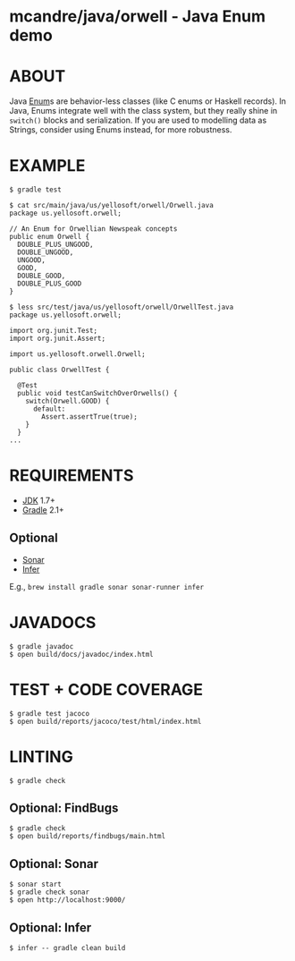 # mcandre/java/orwell - Java Enum demo

# ABOUT

Java [Enum](http://docs.oracle.com/javase/7/docs/api/java/lang/Enum.html)s are behavior-less classes (like C enums or Haskell records). In Java, Enums integrate well with the class system, but they really shine in `switch()` blocks and serialization. If you are used to modelling data as Strings, consider using Enums instead, for more robustness.

# EXAMPLE

```
$ gradle test

$ cat src/main/java/us/yellosoft/orwell/Orwell.java
package us.yellosoft.orwell;

// An Enum for Orwellian Newspeak concepts
public enum Orwell {
  DOUBLE_PLUS_UNGOOD,
  DOUBLE_UNGOOD,
  UNGOOD,
  GOOD,
  DOUBLE_GOOD,
  DOUBLE_PLUS_GOOD
}

$ less src/test/java/us/yellosoft/orwell/OrwellTest.java
package us.yellosoft.orwell;

import org.junit.Test;
import org.junit.Assert;

import us.yellosoft.orwell.Orwell;

public class OrwellTest {

  @Test
  public void testCanSwitchOverOrwells() {
    switch(Orwell.GOOD) {
      default:
        Assert.assertTrue(true);
    }
  }
...
```

# REQUIREMENTS

* [JDK](http://www.oracle.com/technetwork/java/javase/downloads/index.html) 1.7+
* [Gradle](http://gradle.org/) 2.1+

## Optional

* [Sonar](http://www.sonarqube.org/)
* [Infer](http://fbinfer.com/)

E.g., `brew install gradle sonar sonar-runner infer`

# JAVADOCS

```
$ gradle javadoc
$ open build/docs/javadoc/index.html
```

# TEST + CODE COVERAGE

```
$ gradle test jacoco
$ open build/reports/jacoco/test/html/index.html
```

# LINTING

```
$ gradle check
```

## Optional: FindBugs

```
$ gradle check
$ open build/reports/findbugs/main.html
```

## Optional: Sonar

```
$ sonar start
$ gradle check sonar
$ open http://localhost:9000/
```

## Optional: Infer

```
$ infer -- gradle clean build
```
